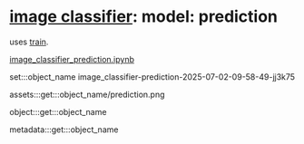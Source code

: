 # [image classifier](./image-classifier.md): model: prediction

uses [train](./image-classifier-model-train.md).

[image_classifier_prediction.ipynb](../../notebooks/image_classifier_prediction.ipynb)

set:::object_name image_classifier-prediction-2025-07-02-09-58-49-jj3k75

assets:::get:::object_name/prediction.png

object:::get:::object_name

metadata:::get:::object_name